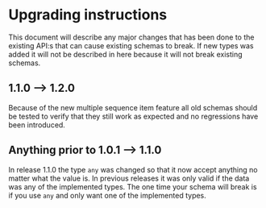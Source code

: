 # Upgrading instructions

This document will describe any major changes that has been done to the existing API:s that can cause existing schemas to break. If new types was added it will not be described in here because it will not break existing schemas.


## 1.1.0 --> 1.2.0

Because of the new multiple sequence item feature all old schemas should be tested to verify that they still work as expected and no regressions have been introduced.


## Anything prior to 1.0.1 --> 1.1.0

In release 1.1.0 the type `any` was changed so that it now accept anything no matter what the value is. In previous releases it was only valid if the data was any of the implemented types. The one time your schema will break is if you use `any` and only want one of the implemented types.
